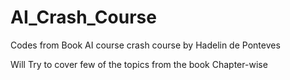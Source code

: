 # AI_Crash_Course
Codes from Book AI course crash course by Hadelin de Ponteves

Will Try to cover few of the topics from the book Chapter-wise

